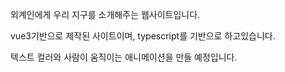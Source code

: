 외계인에게 우리 지구를 소개해주는 웹사이트입니다.

vue3기반으로 제작된 사이트이며, typescript를 기반으로 하고있습니다.

텍스트 컬러와 사람이 움직이는 애니메이션을 만들 예정입니다.
